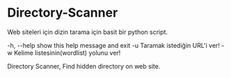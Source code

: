 # Directory-Scanner
Web siteleri için dizin tarama için basit bir python script.

-h, --help  show this help message and exit
-u Taramak istediğin URL'i ver!
-w Kelime listesinin(wordlist) yolunu ver!

Directory Scanner, Find hidden directory on web site.
  
